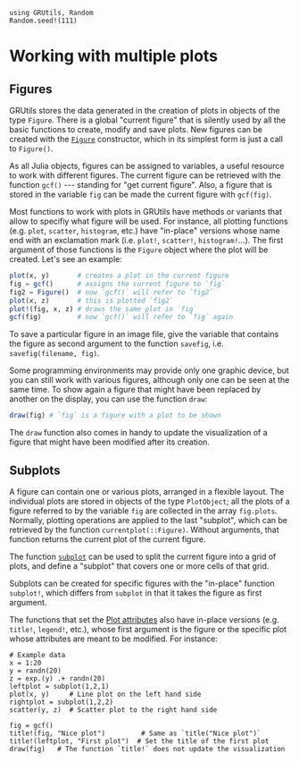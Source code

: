 ```@setup plot
using GRUtils, Random
Random.seed!(111)
```
# Working with multiple plots

## Figures

GRUtils stores the data generated in the creation of plots in objects of the type `Figure`. There is a global "current figure" that is silently used by all the basic functions to create, modify and save plots. New figures can be created with the [`Figure`](@ref) constructor, which in its simplest form is just a call to `Figure()`.

As all Julia objects, figures can be assigned to variables, a useful resource to work with different figures. The current figure can be retrieved with the function `gcf()` --- standing for "get current figure". Also, a figure that is stored in the variable `fig` can be
made the current figure with `gcf(fig)`.

Most functions to work with plots in GRUtils have methods or variants that allow to specifiy what figure will be used. For instance, all plotting functions (e.g. `plot`, `scatter`, `histogram`, etc.) have "in-place" versions whose name end with an exclamation mark (i.e. `plot!`, `scatter!`, `histogram!`...). The first argument of those functions is the `Figure` object where the plot will be created. Let's see an example:

```julia
plot(x, y)       # creates a plot in the current figure
fig = gcf()      # assigns the current figure to `fig`
fig2 = Figure()  # now `gcf()` will refer to `fig2`
plot(x, z)       # this is plotted `fig2`
plot!(fig, x, z) # draws the same plot in `fig`
gcf(fig)         # now `gcf()` will refer to `fig` again
```

To save a particular figure in an image file, give the variable that contains the figure as second argument to the function `savefig`, i.e. `savefig(filename, fig)`.

Some programming environments may provide only one graphic device, but you can still work with various figures, although only one can be seen at the same time. To show again a figure that might have been replaced by another on the display, you can use the function `draw`:

```julia
draw(fig) # `fìg` is a figure with a plot to be shown
```

The `draw` function also comes in handy to update the visualization of a figure that might have been modified after its creation.

## Subplots

A figure can contain one or various plots, arranged in a flexible layout. The individual plots are stored in objects of the type `PlotObject`; all the plots of a figure referred to by the variable `fig` are collected in the array `fig.plots`. Normally, plotting operations are applied to the last "subplot", which can be retrieved by the function `currentplot(::Figure)`. Without arguments, that function returns the current plot of the current figure.

The function [`subplot`](@ref) can be used to split the current figure into a grid of plots, and define a "subplot" that covers one or more cells of that grid.

Subplots can be created for specific figures with the "in-place" function `subplot!`, which differs from `subplot` in that it takes the figure as first argument.

The functions that set the [Plot attributes](@ref) also have in-place versions (e.g. `title!`, `legend!`, etc.), whose first argument is the figure or the specific plot whose attributes are meant to be modified. For instance:

```@example plot
# Example data
x = 1:20
y = randn(20)
z = exp.(y) .+ randn(20)
leftplot = subplot(1,2,1)
plot(x, y)     # Line plot on the left hand side
rightplot = subplot(1,2,2)
scatter(y, z)  # Scatter plot to the right hand side

fig = gcf()
title!(fig, "Nice plot")         # Same as `title("Nice plot")`
title!(leftplot, "First plot")  # Set the title of the first plot
draw(fig)   # The function `title!` does not update the visualization
```
